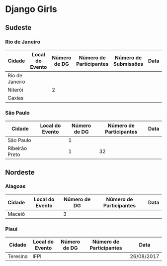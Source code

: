 Django Girls
================

## Sudeste

### Rio de Janeiro

Cidade | Local do Evento | Número de DG | Número de Participantes | Número de Submissões | Data  
--- | --- | ---| --- | --- | ---
Rio de Janeiro | 
Niterói |  | 2
Caxias | 

### São Paulo

Cidade | Local do Evento | Número de DG | Número de Participantes | Data
--- | --- | --- | --- | ---
São Paulo | | 1 |
Ribeirão Preto | | 1 | 32

<!--
## Norte

### Acre
### Amapá
### Amazonas
### Pará
### Rondônia
### Roraima
### Tocantins


## Centro-oeste

### Distrito Federal
### Goiás
### Mato Grosso
### Mato Grosso do Sul
-->

## Nordeste

### Alagoas

Cidade | Local do Evento | Número de DG | Número de Participantes | Data
--- | --- | --- | -- | --
Maceió | | 3 |


### Piauí
Cidade | Local do Evento | Número de DG | Número de Participantes | Data
--- | --- | --- | -- | --
Teresina |IFPI| | | 26/08/2017

<!-- ###Bahia
###Ceará
###Maranhão
###Paraíba
###Pernambuco
###Piauí
###Rio Grande do Norte 
###Sergipe


##Sul

###Paraná
###Rio Grande do Sul
###Santa Catarina -->

